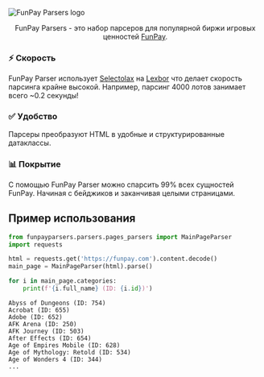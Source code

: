 ![FunPay Parsers logo](https://repository-images.githubusercontent.com/987755633/dc43078b-d948-4a54-8beb-e76cd864b9d7)

<p align=center>FunPay Parsers - это набор парсеров для популярной биржи игровых ценностей <a href="https://funpay.com">FunPay</a>.</p>

### ⚡ Скорость
FunPay Parser использует [Selectolax](https://github.com/rushter/selectolax) на [Lexbor](https://github.com/lexbor/lexbor) 
что делает скорость парсинга крайне высокой. Например, парсинг 4000 лотов занимает всего ~0.2 секунды!

### ✅ Удобство
Парсеры преобразуют HTML в удобные и структурированные датаклассы.

### 📊 Покрытие
С помощью FunPay Parser можно спарсить 99% всех сущностей FunPay. Начиная с бейджиков и заканчивая целыми страницами.

## Пример использования
```python
from funpayparsers.parsers.pages_parsers import MainPageParser
import requests

html = requests.get('https://funpay.com').content.decode()
main_page = MainPageParser(html).parse()

for i in main_page.categories:
    print(f'{i.full_name} (ID: {i.id})')
```
```
Abyss of Dungeons (ID: 754)
Acrobat (ID: 655)
Adobe (ID: 652)
AFK Arena (ID: 250)
AFK Journey (ID: 503)
After Effects (ID: 654)
Age of Empires Mobile (ID: 628)
Age of Mythology: Retold (ID: 534)
Age of Wonders 4 (ID: 344)
...
```